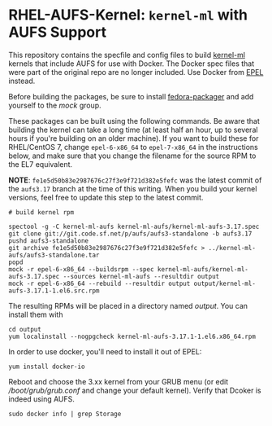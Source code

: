 RHEL-AUFS-Kernel: `kernel-ml` with AUFS Support
=============================================================================

This repository contains the specfile and config files to build [kernel-ml](http://elrepo.org/tiki/kernel-ml) kernels that include AUFS for use with Docker. The Docker spec files that were part of the original repo are no longer included. Use Docker from [EPEL](https://admin.fedoraproject.org/pkgdb/acls/name/docker-io) instead.

Before building the packages, be sure to install [fedora-packager](https://dl.fedoraproject.org/pub/epel/6/x86_64/repoview/fedora-packager.html) and add yourself to the _mock_ group.

These packages can be built using the following commands. Be aware that building the kernel can take a long time (at least half an hour, up to several hours if you're building on an older machine). If you want to build these for RHEL/CentOS 7, change `epel-6-x86_64` to `epel-7-x86_64` in the instructions below, and make sure that you change the filename for the source RPM to the EL7 equivalent.

**NOTE**: `fe1e5d50b83e2987676c27f3e9f721d382e5fefc` was the latest commit of the `aufs3.17` branch at the time of this writing. When you build your kernel versions, feel free to update this step to the latest commit.

    # build kernel rpm

    spectool -g -C kernel-ml-aufs kernel-ml-aufs/kernel-ml-aufs-3.17.spec
    git clone git://git.code.sf.net/p/aufs/aufs3-standalone -b aufs3.17
    pushd aufs3-standalone
    git archive fe1e5d50b83e2987676c27f3e9f721d382e5fefc > ../kernel-ml-aufs/aufs3-standalone.tar
    popd
    mock -r epel-6-x86_64 --buildsrpm --spec kernel-ml-aufs/kernel-ml-aufs-3.17.spec --sources kernel-ml-aufs --resultdir output
    mock -r epel-6-x86_64 --rebuild --resultdir output output/kernel-ml-aufs-3.17.1-1.el6.src.rpm

The resulting RPMs will be placed in a directory named _output_. You can install them with

    cd output
    yum localinstall --nogpgcheck kernel-ml-aufs-3.17.1-1.el6.x86_64.rpm
In order to use docker, you'll need to install it out of EPEL:

    yum install docker-io

Reboot and choose the 3.xx kernel from your GRUB menu (or edit _/boot/grub/grub.conf_ and change your default kernel). Verify that Dcoker is indeed using AUFS.

    sudo docker info | grep Storage

